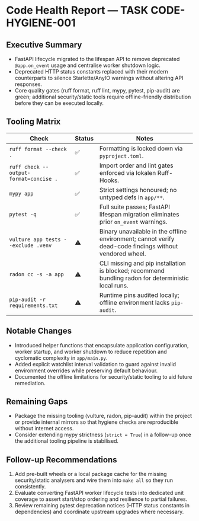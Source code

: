 # Code Health Report — TASK CODE-HYGIENE-001

## Executive Summary
- FastAPI lifecycle migrated to the lifespan API to remove deprecated `@app.on_event` usage and centralise worker shutdown logic.
- Deprecated HTTP status constants replaced with their modern counterparts to silence Starlette/AnyIO warnings without altering API responses.
- Core quality gates (ruff format, ruff lint, mypy, pytest, pip-audit) are green; additional security/static tools require offline-friendly distribution before they can be executed locally.

## Tooling Matrix
| Check | Status | Notes |
| --- | --- | --- |
| `ruff format --check .` | ✅ | Formatting is locked down via `pyproject.toml`. |
| `ruff check --output-format=concise .` | ✅ | Import order and lint gates enforced via lokalen Ruff-Hooks. |
| `mypy app` | ✅ | Strict settings honoured; no untyped defs in `app/**`. |
| `pytest -q` | ✅ | Full suite passes; FastAPI lifespan migration eliminates prior `on_event` warnings. |
| `vulture app tests --exclude .venv` | ⚠️ | Binary unavailable in the offline environment; cannot verify dead-code findings without vendored wheel. |
| `radon cc -s -a app` | ⚠️ | CLI missing and pip installation is blocked; recommend bundling radon for deterministic local runs. |
| `pip-audit -r requirements.txt` | ⚠️ | Runtime pins audited locally; offline environment lacks `pip-audit`. |

## Notable Changes
- Introduced helper functions that encapsulate application configuration, worker startup, and worker shutdown to reduce repetition and cyclomatic complexity in `app/main.py`.
- Added explicit watchlist interval validation to guard against invalid environment overrides while preserving default behaviour.
- Documented the offline limitations for security/static tooling to aid future remediation.

## Remaining Gaps
- Package the missing tooling (vulture, radon, pip-audit) within the project or provide internal mirrors so that hygiene checks are reproducible without internet access.
- Consider extending mypy strictness (`strict = True`) in a follow-up once the additional tooling pipeline is stabilised.

## Follow-up Recommendations
1. Add pre-built wheels or a local package cache for the missing security/static analysers and wire them into `make all` so they run consistently.
2. Evaluate converting FastAPI worker lifecycle tests into dedicated unit coverage to assert start/stop ordering and resilience to partial failures.
3. Review remaining pytest deprecation notices (HTTP status constants in dependencies) and coordinate upstream upgrades where necessary.
